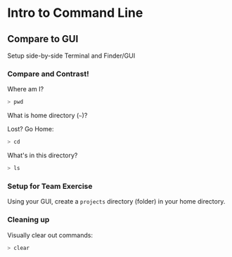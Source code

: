Intro to Command Line
===

## Compare to GUI

Setup side-by-side Terminal and Finder/GUI


### Compare and Contrast!

Where am I?

```sh
> pwd
```

What is home directory (`~`)?

Lost? Go Home:

```sh
> cd
```

What's in this directory?

```sh
> ls
```

### Setup for Team Exercise

Using your GUI, create a `projects` directory (folder) in your home directory.

### Cleaning up

Visually clear out commands:

```sh
> clear
```

